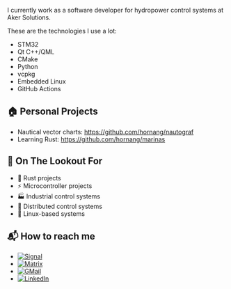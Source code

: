 I currently work as a software developer for hydropower control systems at Aker Solutions.

These are the technologies I use a lot:

- STM32
- Qt C++/QML
- CMake
- Python
- vcpkg
- Embedded Linux
- GitHub Actions

## 🏠 Personal Projects

- Nautical vector charts: https://github.com/hornang/nautograf
- Learning Rust: https://github.com/hornang/marinas

## 🔭 On The Lookout For

- 🦀 Rust projects
- ⚡ Microcontroller projects
- 🏭 Industrial control systems
- 📡 Distributed control systems
- 🐧 Linux-based systems

## 📬 How to reach me

- [![Signal](https://img.shields.io/badge/Signal-hornang.11-3845ff)](https://signal.me/#eu/wo64Pmh1i0iZl1pfvGjCOmQYNBOXdEBUxXdKzhsu0KgNU9ziUbxMMbjNUhNsLeyh)
- [![Matrix](https://img.shields.io/badge/Matrix.org-@hornang-black)](https://matrix.to/#/@hornang:matrix.org)
- [![GMail](https://img.shields.io/badge/Email-shornang@gmail.com-brown)](mailto:shornang@gmail.com)
- [![LinkedIn](https://img.shields.io/badge/LinkedIn-Stig%20Hornang-blue)](https://www.linkedin.com/in/stig-hornang/)

